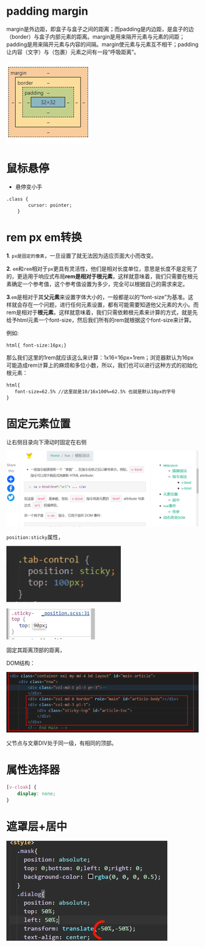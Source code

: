 # padding margin

margin是外边距，即盒子与盒子之间的距离；而padding是内边距，是盒子的边（border）与盒子内部元素的距离。margin是用来隔开元素与元素的间距；padding是用来隔开元素与内容的间隔。margin使元素与元素互不相干；padding让内容（文字）与（包裹）元素之间有一段“呼吸距离”。

![image-20220808192702027](assets/image-20220808192702027.png)

# 鼠标悬停

- 悬停变小手

```
.class {
		cursor: pointer;
	}
```

# rem px em转换

**1**. `px是固定的像素`，一旦设置了就无法因为适应页面大小而改变。

**2**. `em`和`rem`相对于`px`更具有灵活性，他们是相对长度单位，意思是长度不是定死了的，更适用于响应式布局**rem是相对于根元素**，这样就意味着，我们只需要在根元素确定一个参考值，这个参考值设置为多少，完全可以根据自己的需求来定。

**3**.`em`是相对于其**父元素**来设置字体大小的，一般都是以<body>的“font-size”为基准。这样就会存在一个问题，进行任何元素设置，都有可能需要知道他父元素的大小。而rem是相对于**根元素**<html>，这样就意味着，我们只需依赖根元素来计算的方式，就是先给予html元素一个font-size，然后我们所有的rem就根据这个font-size来计算。

例如:

```
html{ font-size:16px;}
```

那么我们这里的1rem就应该这么来计算：1x16=16px=1rem；浏览器默认为16px可能造成rem计算上的麻烦和多位小数，所以，我们也可以进行这种方式的初始化根元素：

```
html{
   font-size=62.5% //这里就是10/16x100%=62.5% 也就是默认10px的字号
}
```

# 固定元素位置

让右侧目录向下滑动时固定在右侧

![image-20220813123208519](assets/image-20220813123208519.png)

`position:sticky`属性，

![img](assets/20191005213738238.png)

![image-20220813123334543](assets/image-20220813123334543.png)

固定其距离顶部的距离，

DOM结构：

![image-20220813123509299](assets/image-20220813123509299.png)

父节点与文章DIV处于同一级，有相同的顶部。

# 属性选择器

```css
[v-cloak] {
	display: none;
}
```

# 遮罩层+居中

![image-20220908161852702](assets/image-20220908161852702.png)
